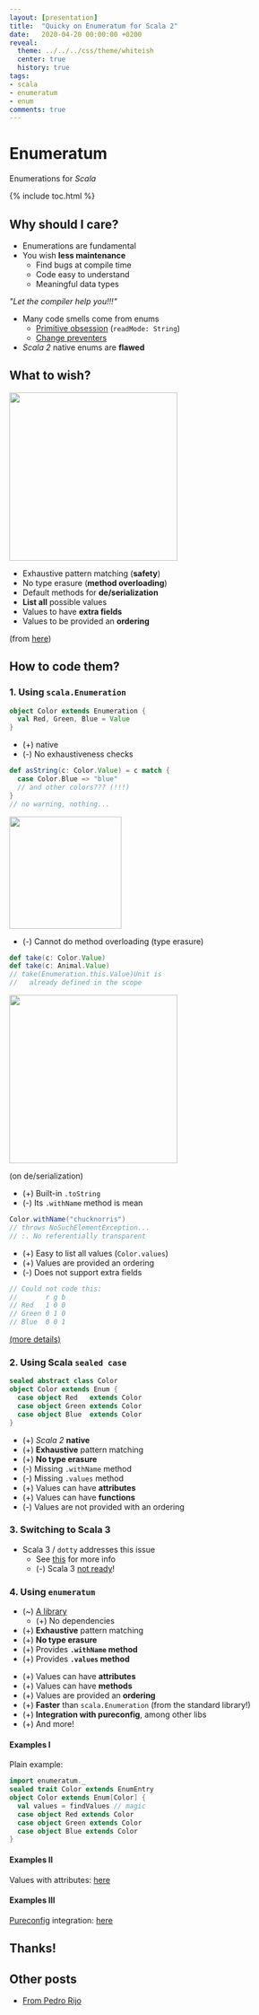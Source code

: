 ```yaml
---
layout: [presentation]
title:  "Quicky on Enumeratum for Scala 2"
date:   2020-04-20 00:00:00 +0200
reveal:
  theme: ../../../css/theme/whiteish
  center: true
  history: true
tags:
- scala 
- enumeratum
- enum
comments: true
---
```


# Enumeratum

Enumerations for _Scala_

<!--slide-down-->

{% include toc.html %}

<!--slide-down-->
 
## Why should I care?

<!--slide-down-->

- Enumerations are fundamental
- You wish **less maintenance**
  - Find bugs at compile time
  - Code easy to understand
  - Meaningful data types

_"Let the compiler help you!!!"_

<!--slide-down-->

- Many code smells come from enums
  - [Primitive obsession](https://refactoring.guru/smells/primitive-obsession) (`readMode: String`)
  - [Change preventers](https://refactoring.guru/refactoring/smells/change-preventers)
- _Scala 2_ native enums are **flawed**

<!--more-->

<!--slide-next-->

## What to wish?

<img src="https://i.pinimg.com/236x/29/06/1e/29061ea2855d7036d66507a674e799eb--macarons-th-birthday.jpg" height="300" width="300">

<!--slide-down-->

- Exhaustive pattern matching (**safety**)
- No type erasure (**method overloading**)
- Default methods for **de/serialization**
- **List all** possible values
- Values to have **extra fields**
- Values to be provided an **ordering**

(from [here](https://pedrorijo.com/blog/scala-enums/))

<!--slide-next-->


## How to code them?

<!--slide-next-->

### 1. Using `scala.Enumeration`

```scala
object Color extends Enumeration {
  val Red, Green, Blue = Value
}
```

<!--slide-down-->

- (+) native
- (-) No exhaustiveness checks

```scala
def asString(c: Color.Value) = c match {
  case Color.Blue => "blue"
  // and other colors??? (!!!)
}
// no warning, nothing...
```

<img src="https://pngimage.net/wp-content/uploads/2018/06/oh-my-god-png-8.png" height="200" width="200">

<!--slide-down-->

- (-) Cannot do method overloading (type erasure)

```scala
def take(c: Color.Value)
def take(c: Animal.Value)
// take(Enumeration.this.Value)Unit is 
//   already defined in the scope
```

<img src="https://www.kindpng.com/picc/b/88/883319.png" height="300" width="300">

<!--slide-down-->

(on de/serialization)

- (+) Built-in `.toString`
- (-) Its `.withName` method is mean

```scala
Color.withName("chucknorris")
// throws NoSuchElementException... 
// :. No referentially transparent
```

<!--slide-down-->

- (+) Easy to list all values (`Color.values`)
- (+) Values are provided an ordering
- (-) Does not support extra fields

```scala
// Could not code this:
//       r g b
// Red   1 0 0 
// Green 0 1 0
// Blue  0 0 1
```

[(more details)](https://medium.com/@yuriigorbylov/scala-enumerations-hell-5bdba2c1216)

<!--slide-next-->

### 2. Using Scala `sealed case`

```scala
sealed abstract class Color
object Color extends Enum {
  case object Red   extends Color
  case object Green extends Color
  case object Blue  extends Color
}
```

<!--slide-down-->

- (+) _Scala 2_ **native**
- (+) **Exhaustive** pattern matching
- (+) **No type erasure**
- (-) Missing `.withName` method
- (-) Missing `.values` method
- (+) Values can have **attributes**
- (+) Values can have **functions**
- (-) Values are not provided with an ordering


<!--slide-next-->

### 3. Switching to Scala 3

  - Scala 3 / `dotty` addresses this issue
    - See [this](http://dotty.epfl.ch/docs/reference/enums/enums.html) for more info
    - (-) Scala 3 [not ready](https://dotty.epfl.ch/docs/)!

<!--slide-next-->

### 4. Using `enumeratum`

- (~) [A library](https://github.com/lloydmeta/enumeratum)
  - (+) No dependencies
- (+) **Exhaustive** pattern matching
- (+) **No type erasure**
- (+) Provides **`.withName` method**
- (+) Provides **`.values` method**

<!--slide-down-->

- (+) Values can have **attributes**
- (+) Values can have **methods**
- (+) Values are provided an **ordering**
- (+) **Faster** than `scala.Enumeration` (from the standard library!)
- (+) **Integration with pureconfig**, among other libs
- (+) And more!

<!--slide-down-->

#### Examples I

Plain example: 

```scala
import enumeratum._
sealed trait Color extends EnumEntry
object Color extends Enum[Color] {
  val values = findValues // magic
  case object Red extends Color
  case object Green extends Color
  case object Blue extends Color
}
```

<!--slide-down-->

#### Examples II

Values with attributes: [here](https://github.com/mauriciojost/main4ino-server/blob/master/src/main/scala/org/mauritania/main4ino/security/Permission.scala#L11)

<!--slide-down-->

#### Examples III

[Pureconfig](https://github.com/pureconfig/pureconfig) integration: [here](https://github.com/mauriciojost/main4ino-server/blob/master/src/main/scala/org/mauritania/main4ino/security/Permission.scala)

<!--slide-next-->

## Thanks!

<!--slide-next-->

## Other posts

- [From Pedro Rijo](https://pedrorijo.com/blog/scala-enums/)

